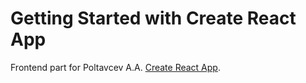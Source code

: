 # Getting Started with Create React App

Frontend part for Poltavcev A.A. [Create React App](https://github.com/facebook/create-react-app).